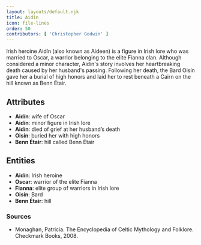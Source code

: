 ```yaml
---
layout: layouts/default.njk
title: Aidín
icon: file-lines
order: 50
contributors: [ 'Christopher Godwin' ]
---
```

Irish heroine Aidín (also known as Aideen) is a figure in Irish lore who was married to Oscar, a warrior belonging to the elite Fianna clan. Although considered a minor character, Aidín's story involves her heartbreaking death caused by her husband's passing. Following her death, the Bard Oisín gave her a burial of high honors and laid her to rest beneath a Cairn on the hill known as Benn Étair.

## Attributes

- **Aidín**: wife of Oscar
- **Aidín**: minor figure in Irish lore
- **Aidín**: died of grief at her husband’s death
- **Oisín**: buried her with high honors
- **Benn Étair**: hill called Benn Étair

## Entities

- **Aidín**: Irish heroine
- **Oscar**: warrior of the elite Fianna
- **Fianna**: elite group of warriors in Irish lore
- **Oisín**: Bard
- **Benn Étair**: hill

### Sources

- Monaghan, Patricia. The Encyclopedia of Celtic Mythology and Folklore. Checkmark Books, 2008.

